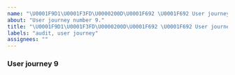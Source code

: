 ```yaml
---
name: "\U0001F9D1\U0001F3FD\U0000200D\U0001F692 \U0001F692 User journey #9"
about: "User journey number 9."
title: "\U0001F9D1\U0001F3FD\U0000200D\U0001F692 \U0001F692 User journey #9"
labels: "audit, user journey"
assignees: ""
---
```

### User journey 9
